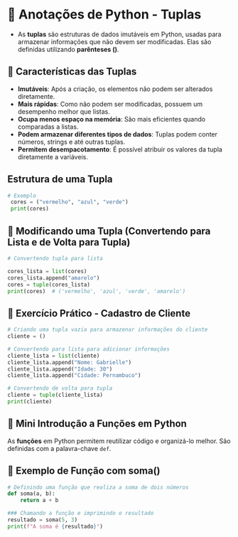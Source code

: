 # 🐍 Anotações de Python - Tuplas 

- As **tuplas** são estruturas de dados imutáveis em Python, usadas para armazenar informações que não devem ser modificadas. Elas são definidas utilizando **parênteses ()**.

## 📌 Características das Tuplas

- **Imutáveis**: Após a criação, os elementos não podem ser alterados diretamente.
- **Mais rápidas**: Como não podem ser modificadas, possuem um desempenho melhor que listas.
- **Ocupa menos espaço na memória**: São mais eficientes quando comparadas a listas.
- **Podem armazenar diferentes tipos de dados**: Tuplas podem conter números, strings e até outras tuplas.
- **Permitem desempacotamento**: É possível atribuir os valores da tupla diretamente a variáveis.

## Estrutura de uma Tupla

```python
# Exemplo
 cores = ("vermelho", "azul", "verde")
 print(cores)
```

## 🔄 Modificando uma Tupla (Convertendo para Lista e de Volta para Tupla)

```python
# Convertendo tupla para lista

cores_lista = list(cores)
cores_lista.append("amarelo")
cores = tuple(cores_lista)
print(cores)  # ('vermelho', 'azul', 'verde', 'amarelo')

```

## 🚀 Exercício Prático - Cadastro de Cliente

```python
# Criando uma tupla vazia para armazenar informações do cliente
cliente = ()

# Convertendo para lista para adicionar informações
cliente_lista = list(cliente)
cliente_lista.append("Nome: Gabrielle")
cliente_lista.append("Idade: 30")
cliente_lista.append("Cidade: Pernambuco")

# Convertendo de volta para tupla
cliente = tuple(cliente_lista)
print(cliente)
```

## 🔹 Mini Introdução a Funções em Python

As **funções** em Python permitem reutilizar código e organizá-lo melhor. São definidas com a palavra-chave `def`.

## 📌 Exemplo de Função com soma()

```python
# Definindo uma função que realiza a soma de dois números
def soma(a, b):
    return a + b

### Chamando a função e imprimindo o resultado
resultado = soma(5, 3)
print(f"A soma é {resultado}")
```





